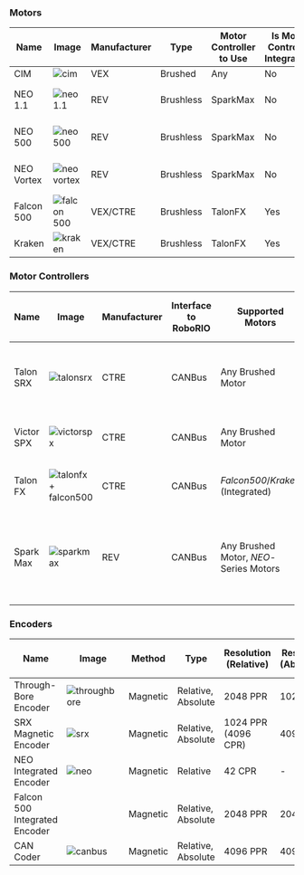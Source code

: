 
### Motors

Name | Image | Manufacturer | Type | Motor Controller to Use | Is Motor Controller Integrated? | Integrated Sensors
------|------|--------------|------|----------|--------|------
CIM | ![cim](https://github.com/user-attachments/assets/836f685a-71db-4661-a21b-3ab4dc2597c1) | VEX | Brushed | Any | No | -
NEO 1.1 | ![neo 1.1](https://github.com/user-attachments/assets/7dd6e612-4f04-427c-bb1a-5b4422e5ebf7) | REV | Brushless | SparkMax | No | Encoder, Temperature Sensor
NEO 500 | ![neo 500](https://github.com/user-attachments/assets/c2d17baa-9d4e-437c-a19c-4e46a7ec6538) | REV | Brushless | SparkMax | No | Encoder, Temperature Sensor
NEO Vortex | ![neo vortex](https://github.com/user-attachments/assets/f138cced-2e52-451c-921a-40504765f5c1) | REV | Brushless | SparkMax | No | Encoder, Temperature Sensor
Falcon 500 | ![falcon 500](https://github.com/user-attachments/assets/358d1c18-8c02-471c-942a-9a6a5428b047) | VEX/CTRE | Brushless | TalonFX | Yes | Encoder, Temperature
Kraken | ![kraken](https://github.com/user-attachments/assets/489b8de1-4880-417d-9797-7876897e46e4) | VEX/CTRE | Brushless | TalonFX | Yes | Encoder, Temperature

### Motor Controllers

Name | Image | Manufacturer | Interface to RoboRIO | Supported Motors | Sensor Ports | Support For Remote Sensors | Required Vendordep | Code Class
-----|-------|--------------|----------------------|------------------|--------------|----------------------------|--------------------|-----------
Talon SRX | ![talonsrx](https://github.com/user-attachments/assets/45fc5daa-1417-4049-ab0f-4923489d99c9) | CTRE | CANBus | Any Brushed Motor | Quadrature Encoder, Limit Swiches, Analog Sensor | Yes, Other CTRE Devices | _Phoenix5_ | `com.ctre.phoenix.motorcontrol.can.WPI_TalonSRX`
Victor SPX | ![victorspx](https://github.com/user-attachments/assets/c3ac7dfe-d861-44ea-b9d9-6017831332d9) | CTRE | CANBus | Any Brushed Motor | -  | Yes, Other CTRE Devices | _Pheonix5_ | `com.ctre.phoenix.motorcontrol.can.WPI_VictorSPX`
Talon FX | ![talonfx + falcon500](https://github.com/user-attachments/assets/1dfcd907-9af3-4b16-8e6f-a483924640ec) | CTRE | CANBus | _Falcon500_/_Kraken_ (Integrated) | Integrated Encoder, Limit Switches | Yes, Other CTRE Devices | _Phoenix6_ | `com.ctre.phoenix6.hardware.TalonFX`
Spark Max | ![sparkmax](https://github.com/user-attachments/assets/3ba2521e-372c-4dc0-a55b-1e0762d4e500) | REV | CANBus | Any Brushed Motor, _NEO_-Series Motors | Quadrature Encoder, Absolute Enoder, Limit Switches, Analog Sensor | No | _REVLib_ | `com.revrobotics.CANSparkMax`

### Encoders

Name | Image | Method | Type | Resolution (Relative) | Resoluion (Absolute) | Interface (Relative) | Interface (Absolute) | Typically Connected To 
-----|-------|--------|------|-----------------------|----------------------|----------------------|----------------------|-----------------------
Through-Bore Encoder | ![throughbore](https://github.com/user-attachments/assets/d9d3c00c-7fa4-4059-b1df-ee9f9d0ef29a) | Magnetic | Relative, Absolute | 2048 PPR | 1024 | Quadrature | Pulse Width | -
SRX Magnetic Encoder | ![srx](https://github.com/user-attachments/assets/e33f40c2-827e-44a5-9041-4148e35de848) | Magnetic | Relative, Absolute | 1024 PPR (4096 CPR) | 4096 | Quadrature | Pulse Width | Talon SRX
NEO Integrated Encoder | ![neo](https://github.com/user-attachments/assets/fba94f61-589c-4bcc-a9ed-234ca1ff2f49) | Magnetic | Relative | 42 CPR | - | Quadrature | - | Spark Max, Spark Flex (only)
Falcon 500 Integrated Encoder | | Magnetic | Relative, Absolute | 2048 PPR | 2048 | - | - | Talon FX (only)
CAN Coder | ![canbus](https://github.com/user-attachments/assets/63e87f90-0b54-42ee-92c7-87f2f271e5af) | Magnetic | Relative, Absolute | 4096 PPR | 4096 | CANBus | CANBus | -
